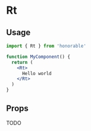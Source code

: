 # Rt

## Usage

```jsx
import { Rt } from 'honorable'

function MyComponent() {
  return (
    <Rt>
      Hello world
    </Rt>
  )
}
```

## Props

TODO

